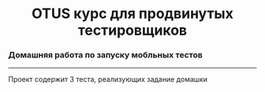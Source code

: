<h1 align="center">OTUS курс для продвинутых тестировщиков</h1>
<h3 align="left">Домашняя работа по запуску мобльных тестов</h3>

---
Проект содержит 3 теста, реализующих задание домашки
